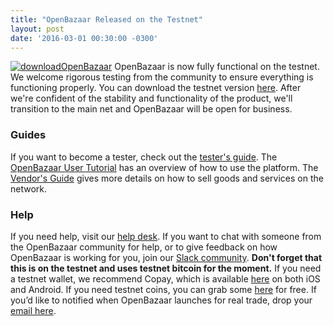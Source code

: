 ```yaml
---
title: "OpenBazaar Released on the Testnet" 
layout: post
date: '2016-03-01 00:30:00 -0300'
---
```

        
[![downloadOpenBazaar](https://blog.openbazaar.org/wp-content/uploads/2016/03/downloadOpenBazaar-1024x563.png)](https://blog.openbazaar.org/wp-content/uploads/2016/03/downloadOpenBazaar.png) OpenBazaar is now fully functional on the testnet. We welcome rigorous testing from the community to ensure everything is functioning properly. You can download the testnet version [here](http://openbazaar.org/). After we're confident of the stability and functionality of the product, we'll transition to the main net and OpenBazaar will be open for business.

### Guides

If you want to become a tester, check out the [tester's guide](https://blog.openbazaar.org/openbazaar-testers-guide/). The [OpenBazaar User Tutorial](https://blog.openbazaar.org/openbazaar-user-tutorial/) has an overview of how to use the platform. The [Vendor's Guide](https://blog.openbazaar.org/vendors-guide-to-openbazaar/) gives more details on how to sell goods and services on the network.

### Help

If you need help, visit our [help desk](https://openbazaar.zendesk.com/hc/en-us). If you want to chat with someone from the OpenBazaar community for help, or to give feedback on how OpenBazaar is working for you, join our [Slack community](http://slack.openbazaar.org/). **Don't forget that this is on the testnet and uses testnet bitcoin for the moment.** If you need a testnet wallet, we recommend Copay, which is available [here](http://copay.io/) on both iOS and Android. If you need testnet coins, you can grab some [here](http://tpfaucet.appspot.com/) for free. If you’d like to notified when OpenBazaar launches for real trade, drop your [email here](http://ob1.io/).